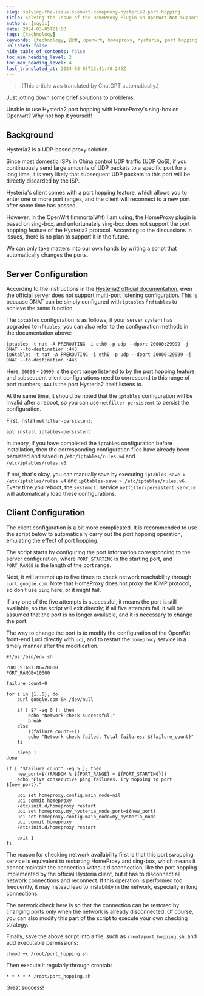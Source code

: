 ```yaml
---
slug: solving-the-issue-openwrt-homeproxy-hysteria2-port-hopping
title: Solving the Issue of the HomeProxy Plugin on OpenWrt Not Supporting Hysteria2 Port Hopping
authors: [sqybi]
date: 2024-03-05T21:00
tags: [technology]
keywords: [technology, 技术, openwrt, homeproxy, hysteria, port hopping]
unlisted: false
hide_table_of_contents: false
toc_min_heading_level: 2
toc_max_heading_level: 4
last_translated_at: 2024-03-05T13:41:40.246Z
---
```


> (This article was translated by ChatGPT automatically.)

Just jotting down some brief solutions to problems:

Unable to use Hysteria2 port hopping with HomeProxy's sing-box on Openwrt? Why not hop it yourself!

## Background

Hysteria2 is a UDP-based proxy solution.

Since most domestic ISPs in China control UDP traffic (UDP QoS), if you continuously send large amounts of UDP packets to a specific port for a long time, it is very likely that subsequent UDP packets to this port will be directly discarded by the ISP.

Hysteria's client comes with a port hopping feature, which allows you to enter one or more port ranges, and the client will reconnect to a new port after some time has passed.

However, in the OpenWrt (ImmortalWrt) I am using, the HomeProxy plugin is based on sing-box, and unfortunately sing-box does not support the port hopping feature of the Hysteria2 protocol. According to the discussions in issues, there is no plan to support it in the future.

We can only take matters into our own hands by writing a script that automatically changes the ports.

## Server Configuration

According to the instructions in the [Hysteria2 official documentation](https://v2.hysteria.network/docs/advanced/Port-Hopping/#server), even the official server does not support multi-port listening configuration. This is because DNAT can be simply configured with `iptables` / `nftables` to achieve the same function.

The `iptables` configuration is as follows, if your server system has upgraded to `nftables`, you can also refer to the configuration methods in the documentation above:

```shell
iptables -t nat -A PREROUTING -i eth0 -p udp --dport 20000:29999 -j DNAT --to-destination :443
ip6tables -t nat -A PREROUTING -i eth0 -p udp --dport 20000:29999 -j DNAT --to-destination :443
```

Here, `20000` - `29999` is the port range listened to by the port hopping feature, and subsequent client configurations need to correspond to this range of port numbers; `443` is the port Hysteria2 itself listens to.

At the same time, it should be noted that the `iptables` configuration will be invalid after a reboot, so you can use `netfilter-persistent` to persist the configuration.

First, install `netfilter-persistent`:

```shell
apt install iptables-persistent
```

In theory, if you have completed the `iptables` configuration before installation, then the corresponding configuration files have already been persisted and saved in `/etc/iptables/rules.v4` and `/etc/iptables/rules.v6`.

If not, that's okay, you can manually save by executing `iptables-save > /etc/iptables/rules.v4` and `ip6tables-save > /etc/iptables/rules.v6`. Every time you reboot, the `systemctl` service `netfilter-persistent.service` will automatically load these configurations.

## Client Configuration

The client configuration is a bit more complicated. It is recommended to use the script below to automatically carry out the port hopping operation, emulating the effect of port hopping.

The script starts by configuring the port information corresponding to the server configuration, where `PORT_STARTING` is the starting port, and `PORT_RANGE` is the length of the port range.

Next, it will attempt up to five times to check network reachability through `curl google.com`. Note that HomeProxy does not proxy the ICMP protocol, so don’t use `ping` here, or it might fail.

If any one of the five attempts is successful, it means the port is still available, so the script will exit directly; if all five attempts fail, it will be assumed that the port is no longer available, and it is necessary to change the port.

The way to change the port is to modify the configuration of the OpenWrt front-end Luci directly with `uci`, and to restart the `homeproxy` service in a timely manner after the modification.

```shell
#!/usr/bin/env sh

PORT_STARTING=20000
PORT_RANGE=10000

failure_count=0

for i in {1..5}; do
    curl google.com &> /dev/null

    if [ $? -eq 0 ]; then
        echo "Network check successful."
        break
    else
        ((failure_count++))
        echo "Network check failed. Total failures: ${failure_count}"
    fi

    sleep 1
done

if [ "$failure_count" -eq 5 ]; then
    new_port=$((RANDOM % ${PORT_RANGE} + ${PORT_STARTING}))
    echo "Five consecutive ping failures. Try hopping to port ${new_port}."

    uci set homeproxy.config.main_node=nil
    uci commit homeproxy
    /etc/init.d/homeproxy restart
    uci set homeproxy.my_hysteria_node.port=${new_port}
    uci set homeproxy.config.main_node=my_hysteria_node
    uci commit homeproxy
    /etc/init.d/homeproxy restart
   
    exit 1
fi
```

The reason for checking network availability first is that this port swapping service is equivalent to restarting HomeProxy and sing-box, which means it cannot maintain the connection without disconnection, like the port hopping implemented by the official Hysteria client, but it has to disconnect all network connections and reconnect. If this operation is performed too frequently, it may instead lead to instability in the network, especially in long connections.

The network check here is so that the connection can be restored by changing ports only when the network is already disconnected. Of course, you can also modify this part of the script to execute your own checking strategy.

Finally, save the above script into a file, such as `/root/port_hopping.sh`, and add executable permissions:

```shell
chmod +x /root/port_hopping.sh
```

Then execute it regularly through crontab:

```crontab
* * * * * /root/port_hopping.sh
```

Great success!

